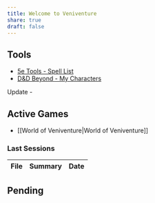 ```yaml
---
title: Welcome to Veniventure
share: true
draft: false
---
```


## Tools

- [5e Tools - Spell List](https://5e.tools/spells.html)
- [D&D Beyond - My Characters](https://www.dndbeyond.com/characters)
  
Update - 
## Active Games

- [[World of Veniventure|World of Veniventure]]

  

### Last Sessions

| File | Summary | Date |
| ---- | ------- | ---- |

  

## Pending

